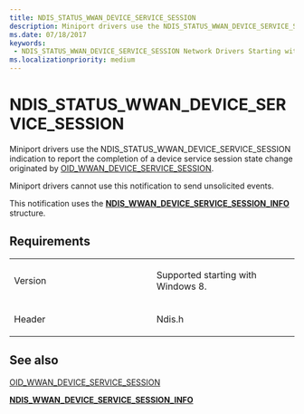 ```yaml
---
title: NDIS_STATUS_WWAN_DEVICE_SERVICE_SESSION
description: Miniport drivers use the NDIS_STATUS_WWAN_DEVICE_SERVICE_SESSION indication to report the completion of a device service session state change originated by OID_WWAN_DEVICE_SERVICE_SESSION.NDIS_WWAN_DEVICE_SERVICE_SESSION_INFO structure.
ms.date: 07/18/2017
keywords:
 - NDIS_STATUS_WWAN_DEVICE_SERVICE_SESSION Network Drivers Starting with Windows Vista
ms.localizationpriority: medium
---
```


# NDIS\_STATUS\_WWAN\_DEVICE\_SERVICE\_SESSION


Miniport drivers use the NDIS\_STATUS\_WWAN\_DEVICE\_SERVICE\_SESSION indication to report the completion of a device service session state change originated by [OID\_WWAN\_DEVICE\_SERVICE\_SESSION](./oid-wwan-device-service-session.md).

Miniport drivers cannot use this notification to send unsolicited events.

This notification uses the [**NDIS\_WWAN\_DEVICE\_SERVICE\_SESSION\_INFO**](/windows-hardware/drivers/ddi/ndiswwan/ns-ndiswwan-_ndis_wwan_device_service_session_info) structure.

## Requirements

<table>
<colgroup>
<col width="50%" />
<col width="50%" />
</colgroup>
<tbody>
<tr class="odd">
<td><p>Version</p></td>
<td><p>Supported starting with Windows 8.</p></td>
</tr>
<tr class="even">
<td><p>Header</p></td>
<td>Ndis.h</td>
</tr>
</tbody>
</table>

## See also


[OID\_WWAN\_DEVICE\_SERVICE\_SESSION](./oid-wwan-device-service-session.md)

[**NDIS\_WWAN\_DEVICE\_SERVICE\_SESSION\_INFO**](/windows-hardware/drivers/ddi/ndiswwan/ns-ndiswwan-_ndis_wwan_device_service_session_info)

 

